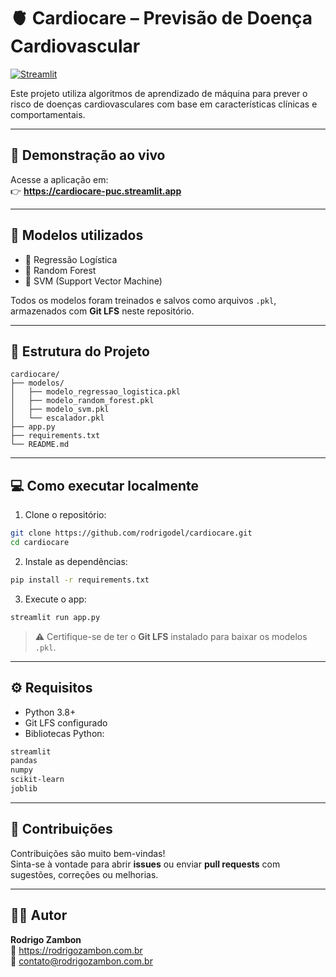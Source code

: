 # 🫀 Cardiocare – Previsão de Doença Cardiovascular

[![Streamlit](https://static.streamlit.io/badges/streamlit_badge_black_white.svg)](https://cardiocare-puc.streamlit.app/)

Este projeto utiliza algoritmos de aprendizado de máquina para prever o risco de doenças cardiovasculares com base em características clínicas e comportamentais.

---

## 🚀 Demonstração ao vivo

Acesse a aplicação em:  
👉 **https://cardiocare-puc.streamlit.app**

---

## 🧠 Modelos utilizados

- 🔹 Regressão Logística
- 🔹 Random Forest
- 🔹 SVM (Support Vector Machine)

Todos os modelos foram treinados e salvos como arquivos `.pkl`, armazenados com **Git LFS** neste repositório.

---

## 📁 Estrutura do Projeto

```
cardiocare/
├── modelos/
│   ├── modelo_regressao_logistica.pkl
│   ├── modelo_random_forest.pkl
│   ├── modelo_svm.pkl
│   └── escalador.pkl
├── app.py
├── requirements.txt
└── README.md
```

---

## 💻 Como executar localmente

1. Clone o repositório:

```bash
git clone https://github.com/rodrigodel/cardiocare.git
cd cardiocare
```

2. Instale as dependências:

```bash
pip install -r requirements.txt
```

3. Execute o app:

```bash
streamlit run app.py
```

> ⚠️ Certifique-se de ter o **Git LFS** instalado para baixar os modelos `.pkl`.

---

## ⚙️ Requisitos

- Python 3.8+
- Git LFS configurado
- Bibliotecas Python:

```txt
streamlit
pandas
numpy
scikit-learn
joblib
```

---

## 🤝 Contribuições

Contribuições são muito bem-vindas!  
Sinta-se à vontade para abrir **issues** ou enviar **pull requests** com sugestões, correções ou melhorias.

---

## 👨‍💻 Autor

**Rodrigo Zambon**  
🔗 https://rodrigozambon.com.br  
📧 contato@rodrigozambon.com.br
